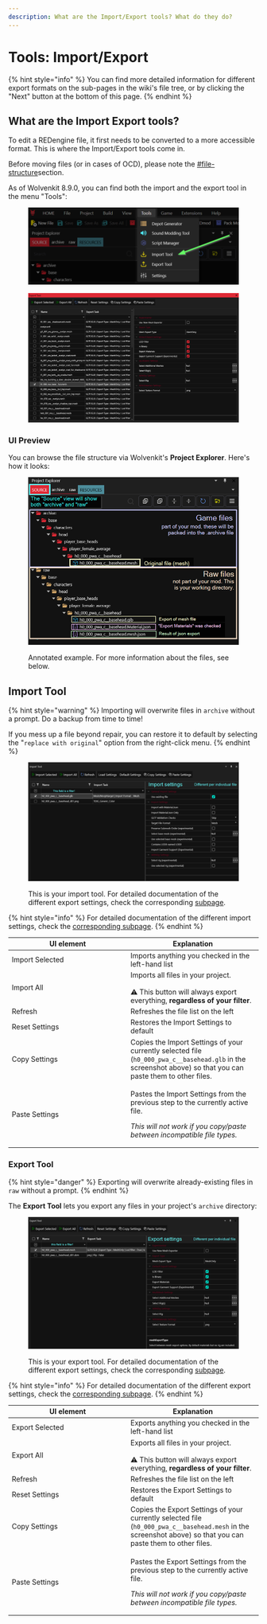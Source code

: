 ```yaml
---
description: What are the Import/Export tools? What do they do?
---
```


# Tools: Import/Export

{% hint style="info" %}
You can find more detailed information for different export formats on the sub-pages in the wiki's file tree, or by clicking the "Next" button at the bottom of this page.
{% endhint %}

## What are the Import Export tools?

To edit a REDengine file, it first needs to be converted to a more accessible format. This is where the Import/Export tools come in.

Before moving files (or in cases of OCD), please note the [#file-structure](./#file-structure "mention")section.

As of Wolvenkit 8.9.0, you can find both the import and the export tool in the menu "Tools":&#x20;

<figure><img src="../../../.gitbook/assets/import_export_tool_GUI.png" alt=""><figcaption></figcaption></figure>

<figure><img src="../../../.gitbook/assets/updated_export_tool.png" alt=""><figcaption></figcaption></figure>

### UI Preview

You can browse the file structure via Wolvenkit's **Project Explorer**. Here's how it looks:

<figure><img src="../../../.gitbook/assets/import_export_project_view_explained.png" alt=""><figcaption><p>Annotated example. For more information about the files, see below.</p></figcaption></figure>

## Import Tool

{% hint style="warning" %}
Importing will overwrite files in `archive` without a prompt. Do a backup from time to time!

If you mess up a file beyond repair, you can  restore it to default by selecting the "`replace with original`" option from the right-click menu.
{% endhint %}

<figure><img src="../../../.gitbook/assets/import_tool.png" alt=""><figcaption><p>This is your import tool. For detailed documentation of the different export settings, check the corresponding <a href="../../usage/import-export/import-settings.md">subpage</a>.</p></figcaption></figure>

{% hint style="info" %}
For detailed documentation of the different import settings, check the [corresponding subpage](../../usage/import-export/import-settings.md).
{% endhint %}

<table><thead><tr><th width="225">UI element</th><th>Explanation</th></tr></thead><tbody><tr><td>Import Selected</td><td>Imports anything you checked in the left-hand list</td></tr><tr><td>Import All</td><td>Imports all files in your project.<br><br>⚠ This button will always export everything, <strong>regardless of your filter</strong>.</td></tr><tr><td>Refresh</td><td>Refreshes the file list on the left</td></tr><tr><td>Reset Settings</td><td>Restores the Import Settings to default</td></tr><tr><td>Copy Settings</td><td>Copies the Import Settings of your currently selected file (<code>h0_000_pwa_c__basehead.glb</code> in the screenshot above) so that you can paste them to other files.</td></tr><tr><td>Paste Settings</td><td><p>Pastes the Import Settings from the previous step to the currently active file. </p><p><em>This will not work if you copy/paste between incompatible file types.</em></p></td></tr></tbody></table>

### Export Tool

{% hint style="danger" %}
Exporting will overwrite already-existing files in `raw` without a prompt.
{% endhint %}

The **Export Tool** lets you export any files in your project's `archive` directory:

<figure><img src="../../../.gitbook/assets/export_tool.png" alt=""><figcaption><p>This is your export tool. For detailed documentation of the different export settings, check the corresponding <a href="export-settings.md">subpage</a>.</p></figcaption></figure>

{% hint style="info" %}
For detailed documentation of the different export settings, check the [corresponding subpage](export-settings.md).
{% endhint %}

<table><thead><tr><th width="225">UI element</th><th>Explanation</th></tr></thead><tbody><tr><td>Export Selected</td><td>Exports anything you checked in the left-hand list</td></tr><tr><td>Export All</td><td>Exports all files in your project.<br><br>⚠ This button will always export everything, <strong>regardless of your filter</strong>.</td></tr><tr><td>Refresh</td><td>Refreshes the file list on the left</td></tr><tr><td>Reset Settings</td><td>Restores the Export Settings to default</td></tr><tr><td>Copy Settings</td><td>Copies the Export Settings of your currently selected file (<code>h0_000_pwa_c__basehead.mesh</code> in the screenshot above) so that you can paste them to other files.</td></tr><tr><td>Paste Settings</td><td><p>Pastes the Export Settings from the previous step to the currently active file. </p><p><em>This will not work if you copy/paste between incompatible file types.</em></p></td></tr></tbody></table>

